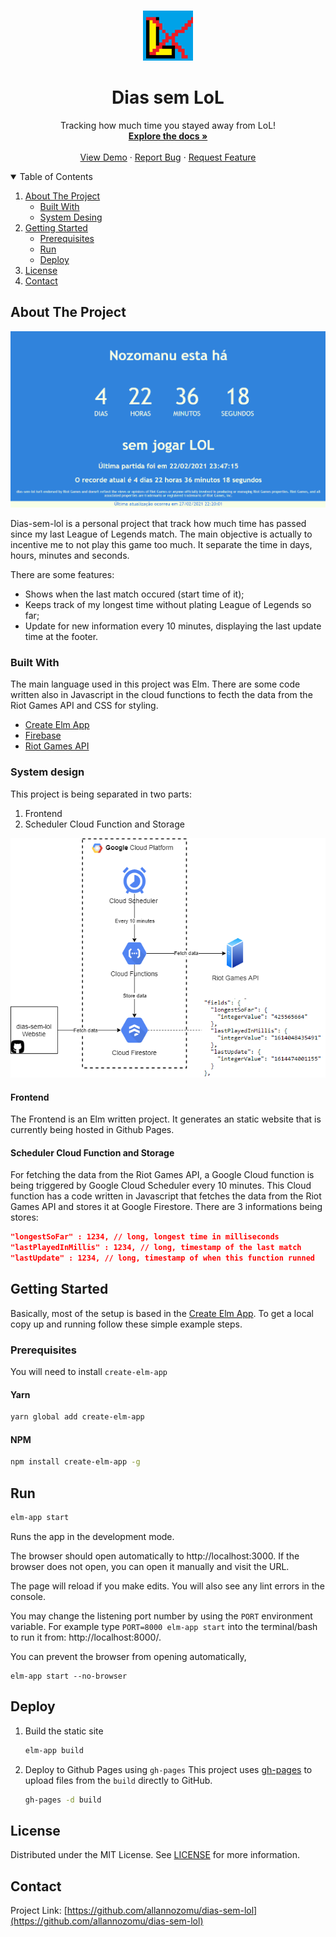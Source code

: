 <!--
This template is based on https://github.com/othneildrew/Best-README-Template
-->



<!-- PROJECT SHIELDS -->
<!--
*** I'm using markdown "reference style" links for readability.
*** Reference links are enclosed in brackets [ ] instead of parentheses ( ).
*** See the bottom of this document for the declaration of the reference variables
*** for contributors-url, forks-url, etc. This is an optional, concise syntax you may use.
*** https://www.markdownguide.org/basic-syntax/#reference-style-links
-->
<!-- [![Contributors][contributors-shield]][contributors-url]
[![Forks][forks-shield]][forks-url]
[![Stargazers][stars-shield]][stars-url]
[![Issues][issues-shield]][issues-url]
[![MIT License][license-shield]][license-url]
[![LinkedIn][linkedin-shield]][linkedin-url] -->



<!-- PROJECT LOGO -->
<br />
<p align="center">
  <a href="https://github.com/allannozomu/dias-sem-lol">
    <img src="public/logo.png" alt="Logo" width="80" height="80">
  </a>

  <h1 align="center">Dias sem LoL</h1>

  <p align="center">
    Tracking how much time you stayed away from LoL!
    <br />
    <a href="https://github.com/allannozomu/dias-sem-lol"><strong>Explore the docs »</strong></a>
    <br />
    <br />
    <a href="https://allannozomu.github.io/dias-sem-lol/">View Demo</a>
    ·
    <a href="https://github.com/allannozomu/dias-sem-lol/issues">Report Bug</a>
    ·
    <a href="https://github.com/allannozomu/dias-sem-lol/issues">Request Feature</a>
  </p>
</p>



<!-- TABLE OF CONTENTS -->
<details open="open">
  <summary>Table of Contents</summary>
  <ol>
    <li>
      <a href="#about-the-project">About The Project</a>
      <ul>
        <li><a href="#built-with">Built With</a></li>
        <li><a href="#system-design">System Desing</a></li>
      </ul>
    </li>
    <li>
      <a href="#getting-started">Getting Started</a>
      <ul>
        <li><a href="#prerequisites">Prerequisites</a></li>
        <li><a href="#run">Run</a></li>
        <li><a href="#deploy">Deploy</a></li>
      </ul>
    </li>
    <li><a href="#license">License</a></li>
    <li><a href="#contact">Contact</a></li>
  </ol>
</details>



<!-- ABOUT THE PROJECT -->
## About The Project

[![Product Name Screen Shot][product-screenshot]](https://example.com)

Dias-sem-lol is a personal project that track how much time has passed since my last League of Legends match. The main objective is actually to incentive me to not play this game too much. It separate the time in days, hours, minutes and seconds.

There are some features:
* Shows when the last match occured (start time of it);
* Keeps track of my longest time without plating League of Legends so far;
* Update for new information every 10 minutes, displaying the last update time at the footer.

### Built With

The main language used in this project was Elm. There are some code written also in Javascript in the cloud functions to fecth the data from the Riot Games API and CSS for styling.
* [Create Elm App](https://github.com/halfzebra/create-elm-app)
* [Firebase](https://firebase.google.com/)
* [Riot Games API](https://developer.riotgames.com/)

### System design

This project is being separated in two parts:
1. Frontend
2. Scheduler Cloud Function and Storage

![Product Name Screen Shot][system-diagram]

#### Frontend

The Frontend is an Elm written project. It generates an static website that is currently being hosted in Github Pages.

#### Scheduler Cloud Function and Storage

For fetching the data from the Riot Games API, a Google Cloud function is being triggered by Google Cloud Scheduler every 10 minutes. 
This Cloud function has a code written in Javascript that fetches the data from the Riot Games API and stores it at Google Firestore.
There are 3 informations being stores:
```json
"longestSoFar" : 1234, // long, longest time in milliseconds
"lastPlayedInMillis" : 1234, // long, timestamp of the last match
"lastUpdate" : 1234, // long, timestamp of when this function runned
```

<!-- GETTING STARTED -->
## Getting Started

Basically, most of the setup is based in the [Create Elm App](https://github.com/halfzebra/create-elm-app/blob/master/template/README.md#elm-app-start).
To get a local copy up and running follow these simple example steps.

### Prerequisites

You will need to install `create-elm-app`

#### Yarn
```sh
yarn global add create-elm-app
```
#### NPM
```sh
npm install create-elm-app -g
```

## Run

```sh
elm-app start
```

Runs the app in the development mode.

The browser should open automatically to http://localhost:3000. If the browser does not open, you can open it manually and visit the URL.

The page will reload if you make edits. You will also see any lint errors in the console.

You may change the listening port number by using the `PORT` environment variable. For example type `PORT=8000 elm-app start` into the terminal/bash to run it from: http://localhost:8000/.

You can prevent the browser from opening automatically,

```
elm-app start --no-browser
```


## Deploy

1. Build the static site
   ``` sh
   elm-app build
   ```
2. Deploy to Github Pages using `gh-pages`
    This project uses [gh-pages](https://www.npmjs.com/package/gh-pages) to upload files from the `build` directly to GitHub.

    ```sh
    gh-pages -d build
    ```

<!-- LICENSE -->
## License

Distributed under the MIT License. See [LICENSE](https://raw.githubusercontent.com/AllanNozomu/dias-sem-lol/main/LICENSE) for more information.


<!-- CONTACT -->
## Contact

Project Link: [https://github.com/allannozomu/dias-sem-lol](https://github.com/allannozomu/dias-sem-lol)

[product-screenshot]: public/screenshot.png
[system-diagram]: public/diagram.png
